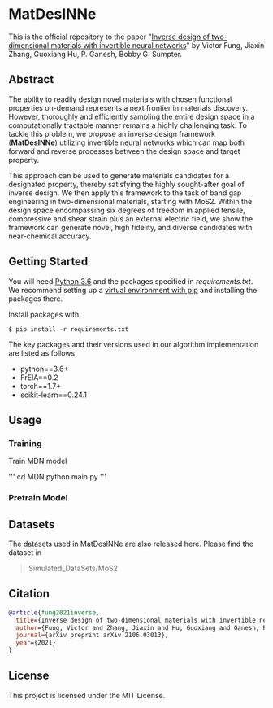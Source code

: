 # MatDesINNe

This is the official repository to the paper "[Inverse design of two-dimensional materials with invertible neural networks](https://arxiv.org/abs/2106.03013)" by Victor Fung, Jiaxin Zhang, Guoxiang Hu, P. Ganesh, Bobby G. Sumpter.

## Abstract
The ability to readily design novel materials with chosen functional properties on-demand represents a next frontier in materials discovery. However, thoroughly and efficiently sampling the entire design space in a computationally tractable manner remains a highly challenging task. To tackle this problem, we propose an inverse design framework (**MatDesINNe**) utilizing invertible neural networks which can map both forward and reverse processes between the design space and target property.

This approach can be used to generate materials candidates for a designated property, thereby satisfying the highly sought-after goal of inverse design. We then apply this framework to the task of band gap engineering in two-dimensional materials, starting with MoS2. Within the design space encompassing six degrees of freedom in applied tensile, compressive and shear strain plus an external electric field, we show the framework can generate novel, high fidelity, and diverse candidates with near-chemical accuracy.

## Getting Started

You will need [Python 3.6](https://www.python.org/downloads) and the packages specified in _requirements.txt_.
We recommend setting up a [virtual environment with pip](https://packaging.python.org/guides/installing-using-pip-and-virtual-environments/)
and installing the packages there.

Install packages with:

```
$ pip install -r requirements.txt
```

The key packages and their versions used in our algorithm implementation are listed as follows
* python==3.6+
* FrEIA==0.2
* torch==1.7+
* scikit-learn==0.24.1

## Usage

### Training

Train MDN model

'''
cd MDN
python main.py
'''



### Pretrain Model





## Datasets
The datasets used in MatDesINNe are also released here. Please find the dataset in
  > Simulated_DataSets/MoS2


<!-- ## Credits

Some code of the [FrEIA framework](https://github.com/VLL-HD/FrEIA) was used for the implementation of Normalizing Flows. Follow [their tutorial](https://github.com/VLL-HD/FrEIA) if you need more documentation about it. -->

## Citation
```bibtex
@article{fung2021inverse,
  title={Inverse design of two-dimensional materials with invertible neural networks},
  author={Fung, Victor and Zhang, Jiaxin and Hu, Guoxiang and Ganesh, P and Sumpter, Bobby G},
  journal={arXiv preprint arXiv:2106.03013},
  year={2021}
}
```

## License

This project is licensed under the MIT License.

